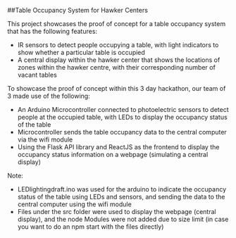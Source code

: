 ##Table Occupancy System for Hawker Centers

This project showcases the proof of concept for a table occupancy system that has the following features:
- IR sensors to detect people occupying a table, with light indicators to show whether a particular table is occupied
- A central display within the hawker center that shows the locations of zones within the hawker centre, with their corresponding number of vacant tables

To showcase the proof of concept within this 3 day hackathon, our team of 3 made use of the following:
- An Arduino Microcontroller connected to photoelectric sensors to detect people at the occupied table, with LEDs to display the occupancy status of the table
- Microcontroller sends the table occupancy data to the central computer via the wifi module
- Using the Flask API library and ReactJS as the frontend to display the occupancy status information on a webpage (simulating a central display)

Note:
- LEDlightingdraft.ino was used for the arduino to indicate the occupancy status of the table using LEDs and sensors, and sending the data to the central computer using the wifi module
- Files under the src folder were used to display the webpage (central display), and the node Modules were not added due to size limit (in case you want to do an npm start with the files directly)
